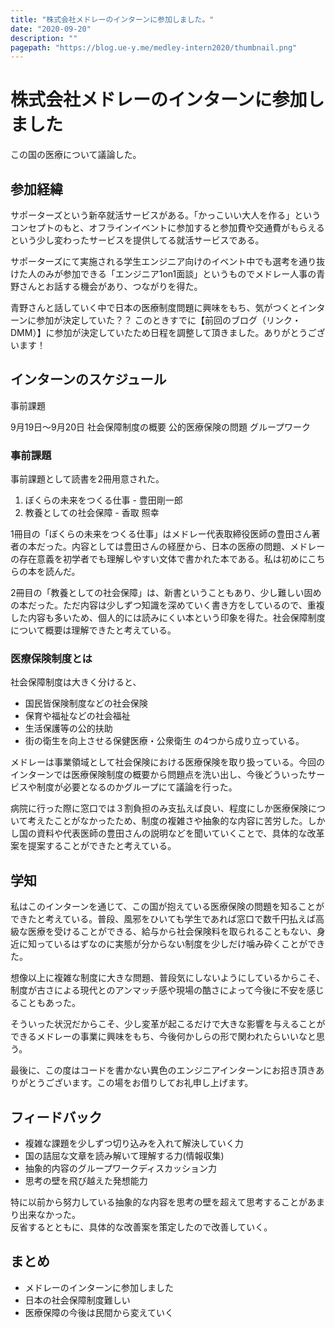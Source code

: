 ```yaml
---
title: "株式会社メドレーのインターンに参加しました。"
date: "2020-09-20"
description: ""
pagepath: "https://blog.ue-y.me/medley-intern2020/thumbnail.png"
---
```

# 株式会社メドレーのインターンに参加しました

この国の医療について議論した。  

## 参加経緯
サポーターズという新卒就活サービスがある。「かっこいい大人を作る」というコンセプトのもと、オフラインイベントに参加すると参加費や交通費がもらえるという少し変わったサービスを提供してる就活サービスである。

サポーターズにて実施される学生エンジニア向けのイベント中でも選考を通り抜けた人のみが参加できる「エンジニア1on1面談」というものでメドレー人事の青野さんとお話する機会があり、つながりを得た。

青野さんと話していく中で日本の医療制度問題に興味をもち、気がつくとインターンに参加が決定していた？？
このときすでに【前回のブログ（リンク・DMM）】に参加が決定していたため日程を調整して頂きました。ありがとうございます！

## インターンのスケジュール
事前課題

9月19日〜9月20日
社会保障制度の概要
公的医療保険の問題
グループワーク

### 事前課題
事前課題として読書を2冊用意された。

1. ぼくらの未来をつくる仕事 - 豊田剛一郎
2. 教養としての社会保障 - 香取 照幸

1冊目の「ぼくらの未来をつくる仕事」はメドレー代表取締役医師の豊田さん著者の本だった。内容としては豊田さんの経歴から、日本の医療の問題、メドレーの存在意義を初学者でも理解しやすい文体で書かれた本である。私は初めにこちらの本を読んだ。

2冊目の「教養としての社会保障」は、新書ということもあり、少し難しい固めの本だった。ただ内容は少しずつ知識を深めていく書き方をしているので、重複した内容も多いため、個人的には読みにくい本という印象を得た。社会保障制度について概要は理解できたと考えている。

### 医療保険制度とは
社会保障制度は大きく分けると、
- 国民皆保険制度などの社会保険
- 保育や福祉などの社会福祉
- 生活保護等の公的扶助
- 街の衛生を向上させる保健医療・公衆衛生
の4つから成り立っている。

メドレーは事業領域として社会保険における医療保険を取り扱っている。今回のインターンでは医療保険制度の概要から問題点を洗い出し、今後どういったサービスや制度が必要となるのかグループにて議論を行った。

病院に行った際に窓口では３割負担のみ支払えば良い、程度にしか医療保険について考えたことがなかったため、制度の複雑さや抽象的な内容に苦労した。しかし国の資料や代表医師の豊田さんの説明などを聞いていくことで、具体的な改革案を提案することができたと考えている。

## 学知
私はこのインターンを通じて、この国が抱えている医療保険の問題を知ることができたと考えている。普段、風邪をひいても学生であれば窓口で数千円払えば高級な医療を受けることができる、給与から社会保険料を取られることもない、身近に知っているはずなのに実態が分からない制度を少しだけ噛み砕くことができた。

想像以上に複雑な制度に大きな問題、普段気にしないようにしているからこそ、制度が古さによる現代とのアンマッチ感や現場の酷さによって今後に不安を感じることもあった。

そういった状況だからこそ、少し変革が起こるだけで大きな影響を与えることができるメドレーの事業に興味をもち、今後何かしらの形で関われたらいいなと思う。

最後に、この度はコードを書かない異色のエンジニアインターンにお招き頂きありがとうございます。この場をお借りしてお礼申し上げます。

## フィードバック
- 複雑な課題を少しずつ切り込みを入れて解決していく力
- 国の詰屈な文章を読み解いて理解する力(情報収集)
- 抽象的内容のグループワークディスカッション力
- 思考の壁を飛び越えた発想能力

特に以前から努力している抽象的な内容を思考の壁を超えて思考することがあまり出来なかった。  
反省するとともに、具体的な改善案を策定したので改善していく。

## まとめ
- メドレーのインターンに参加しました
- 日本の社会保障制度難しい
- 医療保障の今後は民間から変えていく